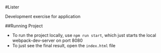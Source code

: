 #Lister

Development exercise for application

##Running Project

- To run the project locally, use `npm run start`, which just starts the local webpack-dev-server on port 8080
- To just see the final result, open the `index.html` file